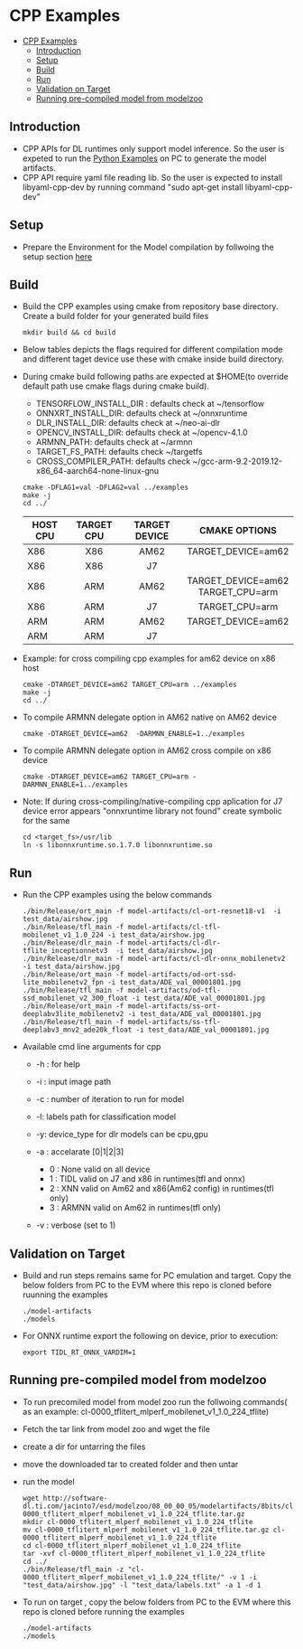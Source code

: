 # CPP Examples
- [CPP Examples](#cpp-examples)
  - [Introduction](#introduction)
  - [Setup](#setup)
  - [Build](#build)
  - [Run](#run)
  - [Validation on Target](#validation-on-target)
  - [Running pre-compiled model from modelzoo](#running-pre-compiled-model-from-modelzoo)


## Introduction

   - CPP APIs for DL runtimes only support model inference. So the user is expeted to run the [Python Examples](../../README.md#python-exampe) on PC to generate the model artifacts.
   - CPP API require yaml file reading lib. So the user is expected to install libyaml-cpp-dev by running command "sudo apt-get install libyaml-cpp-dev"


## Setup
- Prepare the Environment for the Model compilation by follwoing the setup section [here](../../README.md#setup)


## Build 
  - Build the CPP examples using cmake from repository base directory. Create a build folder for your generated build files
  
    ```
    mkdir build && cd build
    ```
  - Below tables depicts the flags required for different compilation mode and different taget device use these with cmake inside build directory.
  - During cmake build following paths are expected at $HOME(to override default path use cmake flags during cmake build).
      - TENSORFLOW_INSTALL_DIR : defaults check at ~/tensorflow 
      - ONNXRT_INSTALL_DIR: defaults check at ~/onnxruntime
      - DLR_INSTALL_DIR: defaults check at ~/neo-ai-dlr
      - OPENCV_INSTALL_DIR: defaults check at ~/opencv-4.1.0
      - ARMNN_PATH: defaults check at ~/armnn
      - TARGET_FS_PATH: defaults check ~/targetfs
      - CROSS_COMPILER_PATH: defaults check ~/gcc-arm-9.2-2019.12-x86_64-aarch64-none-linux-gnu
    ```
    cmake -DFLAG1=val -DFLAG2=val ../examples
    make -j
    cd ../
    ```


    | HOST CPU        | TARGET CPU           | TARGET DEVICE  | CMAKE OPTIONS  |
    | ------- |:------:| :-----:|:------------:|
    | X86      | X86 | AM62 | TARGET_DEVICE=am62 |
    | X86      | X86 | J7 | <none> |
    | X86      | ARM | AM62 | TARGET_DEVICE=am62<br> TARGET_CPU=arm |
    | X86      | ARM | J7 |  TARGET_CPU=arm |
    | ARM      | ARM | AM62 | TARGET_DEVICE=am62|
    | ARM      | ARM | J7 | 

  - Example: for cross compiling cpp examples for am62 device on x86 host
    ```
    cmake -DTARGET_DEVICE=am62 TARGET_CPU=arm ../examples
    make -j
    cd ../
    ```
  - To compile ARMNN delegate option in AM62 native on AM62 device
    ```
    cmake -DTARGET_DEVICE=am62  -DARMNN_ENABLE=1../examples    
    ```
  - To compile ARMNN delegate option in AM62 cross compile on x86 device
    ```
    cmake -DTARGET_DEVICE=am62 TARGET_CPU=arm -DARMNN_ENABLE=1../examples
    ```
  - Note: If during cross-compiling/native-compiling cpp aplication for J7 device error appears "onnxruntime library not found" create symbolic for the same 
    ```
    cd <target_fs>/usr/lib
    ln -s libonnxruntime.so.1.7.0 libonnxruntime.so
    ```

## Run 
  - Run the CPP examples using the below commands
    ```
    ./bin/Release/ort_main -f model-artifacts/cl-ort-resnet18-v1  -i test_data/airshow.jpg
    ./bin/Release/tfl_main -f model-artifacts/cl-tfl-mobilenet_v1_1.0_224 -i test_data/airshow.jpg
    ./bin/Release/dlr_main -f model-artifacts/cl-dlr-tflite_inceptionnetv3  -i test_data/airshow.jpg
    ./bin/Release/dlr_main -f model-artifacts/cl-dlr-onnx_mobilenetv2  -i test_data/airshow.jpg
    ./bin/Release/ort_main -f model-artifacts/od-ort-ssd-lite_mobilenetv2_fpn -i test_data/ADE_val_00001801.jpg
    ./bin/Release/tfl_main -f model-artifacts/od-tfl-ssd_mobilenet_v2_300_float -i test_data/ADE_val_00001801.jpg
    ./bin/Release/ort_main -f model-artifacts/ss-ort-deeplabv3lite_mobilenetv2 -i test_data/ADE_val_00001801.jpg
    ./bin/Release/tfl_main -f model-artifacts/ss-tfl-deeplabv3_mnv2_ade20k_float -i test_data/ADE_val_00001801.jpg
    ```
  - Available cmd line arguments for cpp
    - -h : for help
    - -i : input image path
    - -c : number of iteration to run for model
    - -l: labels path for classification model
    - -y: device_type for dlr models can be cpu,gpu
    - -a : accelarate [0|1|2|3]
      - 0 : None valid on all device
      - 1 : TIDL valid on J7 and x86 in runtimes(tfl and onnx)
      - 2 : XNN valid on Am62 and x86(Am62 config) in runtimes(tfl only)
      - 3 : ARMNN valid on Am62 in runtimes(tfl only)

    - -v : verbose (set to 1) 

## Validation on Target
- Build and run steps remains same for PC emulation and target. Copy the below folders from PC to the EVM where this repo is cloned before ruunning the examples
    ```
    ./model-artifacts
    ./models
    ```
- For ONNX runtime export the following on device, prior to execution:
    ```
    export TIDL_RT_ONNX_VARDIM=1
    ```
  
## Running pre-compiled model from modelzoo
- To run precomiled model from model zoo run the follwoing commands( as an example: cl-0000_tflitert_mlperf_mobilenet_v1_1.0_224_tflite)
- Fetch the tar link from model zoo and wget the file
- create a dir for untarring the files
- move the downloaded tar to created folder and then untar
- run the model 
  
    ```
    wget http://software-dl.ti.com/jacinto7/esd/modelzoo/08_00_00_05/modelartifacts/8bits/cl-0000_tflitert_mlperf_mobilenet_v1_1.0_224_tflite.tar.gz
    mkdir cl-0000_tflitert_mlperf_mobilenet_v1_1.0_224_tflite
    mv cl-0000_tflitert_mlperf_mobilenet_v1_1.0_224_tflite.tar.gz cl-0000_tflitert_mlperf_mobilenet_v1_1.0_224_tflite
    cd cl-0000_tflitert_mlperf_mobilenet_v1_1.0_224_tflite
    tar -xvf cl-0000_tflitert_mlperf_mobilenet_v1_1.0_224_tflite
    cd ../
    ./bin/Release/tfl_main -z "cl-0000_tflitert_mlperf_mobilenet_v1_1.0_224_tflite/" -v 1 -i "test_data/airshow.jpg" -l "test_data/labels.txt" -a 1 -d 1
    ```
- To run on target , copy the below folders from PC to the EVM where this repo is cloned before running the examples
    ```
    ./model-artifacts
    ./models
    ```


